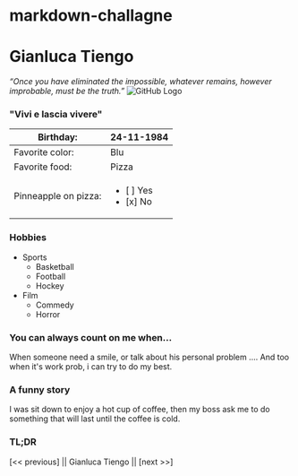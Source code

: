 # markdown-challagne
# Gianluca Tiengo
*“Once you have eliminated the impossible, whatever remains, however improbable, must be the truth.”*
![GitHub Logo](/images/logo.png)
### "Vivi e lascia vivere"

Birthday: | 24-11-1984
|---------|-----------|
Favorite color: | Blu
Favorite food: | Pizza
Pinneapple on pizza: |<ul><li>[ ] Yes</li><li>[x] No</li></ul>

### Hobbies

- Sports 
  - Basketball
  - Football
  - Hockey
- Film
  - Commedy
  - Horror
  
### You can always count on me when... 
When someone need a smile, or talk about his personal problem .... 
And too when it's work prob, i can try to do my best.

### A funny story 
I was sit down to enjoy a hot cup of coffee, then my boss ask me to do something that will last until the coffee is cold. 

### TL;DR

[<< previous] || Gianluca Tiengo || [next >>] 
